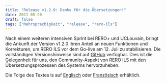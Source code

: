 ```yaml
---
title: "Release v1.2.0: Danke für die Übersetzungen!"
date: 2021-05-20
draft: false
tags: ["Mehrsprachigkeit", "release", "rero-ils"]
---
```


Nach einem weiteren intensiven Sprint bei RERO+ und UCLouvain, bringt die
Ankunft der Version v1.2.0 ihren Anteil an neuen Funktionen und Korrekturen, um
RERO ILS vor dem Go-live am 12. Juli zu stabilisieren. Die vollständigen
Versionshinweise sind auf [GitHub](https://github.com/rero/rero-ils/blob/dev/RELEASE-NOTES.rst#v120) verfügbar. Dies ist die Gelegenheit für uns,
den Community-Aspekt von RERO ILS mit den Übersetzungsprozessen des Systems
hervorzuheben.

Die Folge des Textes is auf [Englisch][1] oder [Französisch][2] erhältlich.

<!--more-->

[1]: /en/sortie-de-la-v1.2.0/
[2]: /fr/sortie-de-la-v1.2.0/
